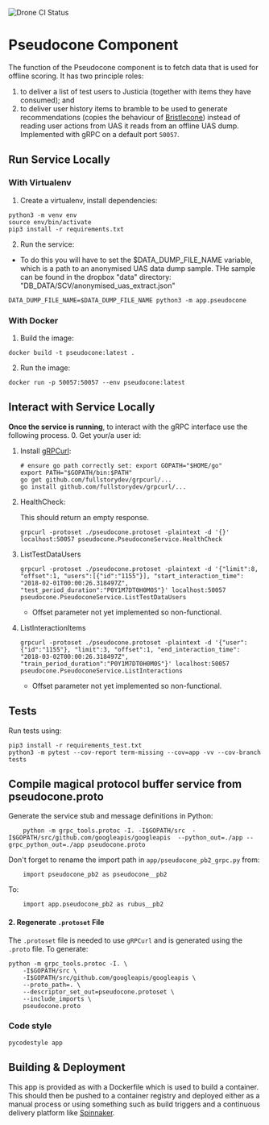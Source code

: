 ![Drone CI Status](http://drone.connected-data.tools.bbc.co.uk/api/badges/bbc/connected-data-pseudocone/status.svg)

# Pseudocone Component

The function of the Pseudocone component is to fetch data that is used for offline scoring. It has two principle roles:
 1. to deliver a list of test users to Justicia (together with items they have consumed); and
 2. to deliver user history items to bramble to be used to generate recommendations (copies the behaviour of
 [Bristlecone](https://github.com/bbc/connected-data-bristlecone))
 instead of reading user actions from UAS it reads from an offline UAS dump. Implemented with gRPC on a default port
 `50057`.

## Run Service Locally
### With Virtualenv

1. Create a virtualenv, install dependencies:
```
python3 -m venv env
source env/bin/activate
pip3 install -r requirements.txt
```

2. Run the service:

* To do this you will have to set the $DATA_DUMP_FILE_NAME variable, which is a path to an anonymised UAS data dump sample.
THe sample can be found in the dropbox "data" directory: "DB_DATA/SCV/anonymised_uas_extract.json"
```
DATA_DUMP_FILE_NAME=$DATA_DUMP_FILE_NAME python3 -m app.pseudocone
```

### With Docker
1. Build the image:
```
docker build -t pseudocone:latest .
```

2. Run the image:
```
docker run -p 50057:50057 --env pseudocone:latest
```

## Interact with Service Locally
**Once the service is running**, to interact with the gRPC interface use the following process.
0. Get your/a user id:

1. Install [gRPCurl](https://github.com/fullstorydev/grpcurl):
    ```
    # ensure go path correctly set: export GOPATH="$HOME/go"
    export PATH="$GOPATH/bin:$PATH"
    go get github.com/fullstorydev/grpcurl/...
    go install github.com/fullstorydev/grpcurl/...
    ```
2. HealthCheck:

    This should return an empty response.
    ```
    grpcurl -protoset ./pseudocone.protoset -plaintext -d '{}' localhost:50057 pseudocone.PseudoconeService.HealthCheck
    ```
3. ListTestDataUsers

    ```
    grpcurl -protoset ./pseudocone.protoset -plaintext -d '{"limit":8, "offset":1, "users":[{"id":"1155"}], "start_interaction_time": "2018-02-01T00:00:26.318497Z", "test_period_duration":"P0Y1M7DT0H0M0S"}' localhost:50057 pseudocone.PseudoconeService.ListTestDataUsers
    ```
    * Offset parameter not yet implemented so non-functional.

4. ListInteractionItems

    ```
    grpcurl -protoset ./pseudocone.protoset -plaintext -d '{"user":{"id":"1155"}, "limit":3, "offset":1, "end_interaction_time": "2018-03-02T00:00:26.318497Z", "train_period_duration":"P0Y1M7DT0H0M0S"}' localhost:50057 pseudocone.PseudoconeService.ListInteractions

    ```
     * Offset parameter not yet implemented so non-functional.
## Tests
Run tests using:
```
pip3 install -r requirements_test.txt
python3 -m pytest --cov-report term-missing --cov=app -vv --cov-branch tests
```
## Compile magical protocol buffer service from pseudocone.proto

Generate the service stub and message definitions in Python:

```
    python -m grpc_tools.protoc -I. -I$GOPATH/src  -I$GOPATH/src/github.com/googleapis/googleapis  --python_out=./app --grpc_python_out=./app pseudocone.proto
```

Don't forget to rename the import path in `app/pseudocone_pb2_grpc.py` from:

```
    import pseudocone_pb2 as pseudocone__pb2
```

To:

```
    import app.pseudocone_pb2 as rubus__pb2
```

#### 2. Regenerate `.protoset` File
The `.protoset` file is needed to use `gRPCurl` and is generated using the `.proto` file.
To generate:
```
python -m grpc_tools.protoc -I. \
    -I$GOPATH/src \
    -I$GOPATH/src/github.com/googleapis/googleapis \
    --proto_path=. \
    --descriptor_set_out=pseudocone.protoset \
    --include_imports \
    pseudocone.proto
```

### Code style
```
pycodestyle app
```

## Building & Deployment

This app is provided as with a Dockerfile which is used to build a container.
This should then be pushed to a container registry and deployed either as a
manual process or using something such as build triggers and a continuous
delivery platform like [Spinnaker](https://www.spinnaker.io/).
